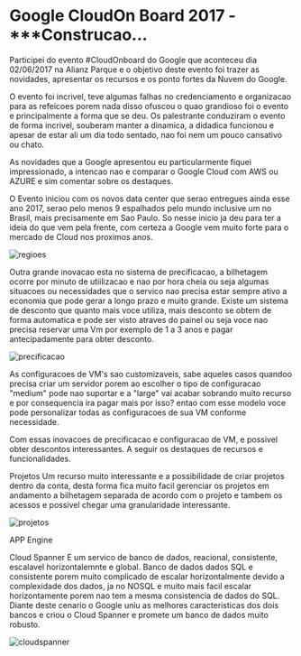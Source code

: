 # Google CloudOn Board 2017 - ***Construcao...

Participei do evento #CloudOnboard do Google que aconteceu dia 02/06/2017 na Alianz Parque e o objetivo deste evento foi trazer as novidades, apresentar os recursos e os ponto fortes da Nuvem do Google.

O evento foi incrivel, teve algumas falhas no credenciamento e organizacao para as refeicoes porem nada disso ofuscou o quao grandioso foi o evento e principalmente a forma que se deu. Os palestrante conduziram o evento de forma incrivel, souberam manter a dinamica, a didadica funcionou e apesar de estar ali um dia todo sentado, nao foi nem um pouco cansativo ou chato.

As novidades que a Google apresentou eu particularmente fiquei impressionado, a intencao nao e comparar o Google Cloud com AWS ou AZURE e sim comentar sobre os destaques.

O Evento iniciou com os novos data center que serao entregues ainda esse ano 2017, serao pelo menos 9 espalhados pelo mundo inclusive um no Brasil, mais precisamente em Sao Paulo. So nesse inicio ja deu para ter a ideia do que vem pela frente, com certeza a Google vem muito forte para o mercado de Cloud nos proximos anos.

![regioes](https://cloud.githubusercontent.com/assets/24530268/26766563/b3ba9eb0-496a-11e7-9239-d1383be63330.png)


Outra grande inovacao esta no sistema de precificacao, a bilhetagem ocorre por minuto de utiilizacao e nao por hora cheia ou seja algumas situacoes ou necessidades que o servico nao precisa estar sempre ativo a economia que pode gerar a longo prazo e muito grande. Existe um sistema de desconto que quanto mais voce utiliza, mais desconto se obtem de forma automatica e pode ser visto atraves do painel ou seja voce nao precisa reservar uma Vm por exemplo de 1 a 3 anos e pagar antecipadamente para obter desconto.

![precificacao](https://cloud.githubusercontent.com/assets/24530268/26766723/8913047e-496d-11e7-8c5e-a814ec3c95bb.png)

As configuracoes de VM's sao customizaveis, sabe aqueles casos quandoo precisa criar um servidor porem ao escolher o tipo de configuracao "medium" pode nao suportar e a "large" vai acabar sobrando muito recurso e por consequencia ira pagar mais por isso? entao com esse modelo voce pode personalizar todas as configuracoes de sua VM conforme necessidade.

Com essas inovacoes de precificacao e configuracao de VM, e possivel obter descontos interessantes. A seguir os destaques de recursos e funcionalidades.

Projetos 
Um recurso muito interessante e a possibilidade de criar projetos dentro da conta, desta forma fica muito facil gerenciar os projetos em andamento a bilhetagem separada de acordo com o projeto e tambem os acessos e possivel chegar uma granularidade interessante.

![projetos](https://cloud.githubusercontent.com/assets/24530268/26782416/ed7e0556-49c9-11e7-877a-8814367ad6c2.png)

APP Engine


Cloud Spanner
E um servico de banco de dados, reacional, consistente, escalavel horizontalemnte e global. Banco de dados dados SQL e consistente porem muito complicado de escalar horizontalmente devido a complexidade dos dados, ja no NOSQL e muito mais facil escalar horizontamente porem nao tem a mesma consistencia de dados do SQL. Diante deste cenario o Google uniu as melhores caracteristicas dos dois bancos e criou o Cloud Spanner e promete um banco de dados muito robusto.

![cloudspanner](https://cloud.githubusercontent.com/assets/24530268/26782105/3a0b691a-49c8-11e7-8c90-a363f2a698cb.png)

  




